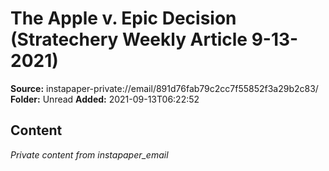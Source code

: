 # The Apple v. Epic Decision (Stratechery Weekly Article 9-13-2021)

**Source:** instapaper-private://email/891d76fab79c2cc7f55852f3a29b2c83/
**Folder:** Unread
**Added:** 2021-09-13T06:22:52




## Content
*Private content from instapaper_email*
